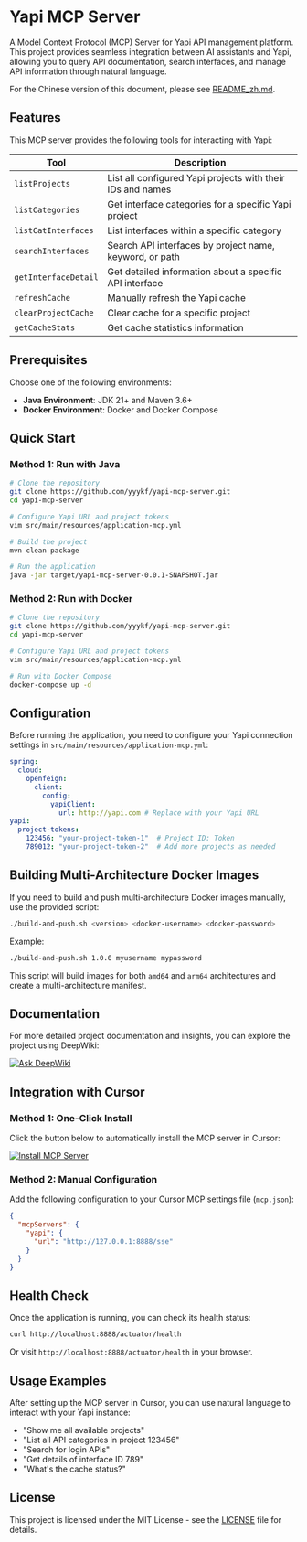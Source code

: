 # Yapi MCP Server

A Model Context Protocol (MCP) Server for Yapi API management platform. This project provides seamless integration between AI assistants and Yapi, allowing you to query API documentation, search interfaces, and manage API information through natural language.

For the Chinese version of this document, please see [README_zh.md](./README_zh.md).

## Features

This MCP server provides the following tools for interacting with Yapi:

| Tool | Description |
|------|-------------|
| `listProjects` | List all configured Yapi projects with their IDs and names |
| `listCategories` | Get interface categories for a specific Yapi project |
| `listCatInterfaces` | List interfaces within a specific category |
| `searchInterfaces` | Search API interfaces by project name, keyword, or path |
| `getInterfaceDetail` | Get detailed information about a specific API interface |
| `refreshCache` | Manually refresh the Yapi cache |
| `clearProjectCache` | Clear cache for a specific project |
| `getCacheStats` | Get cache statistics information |

## Prerequisites

Choose one of the following environments:

- **Java Environment**: JDK 21+ and Maven 3.6+
- **Docker Environment**: Docker and Docker Compose

## Quick Start

### Method 1: Run with Java

```bash
# Clone the repository
git clone https://github.com/yyykf/yapi-mcp-server.git
cd yapi-mcp-server

# Configure Yapi URL and project tokens
vim src/main/resources/application-mcp.yml

# Build the project
mvn clean package

# Run the application
java -jar target/yapi-mcp-server-0.0.1-SNAPSHOT.jar
```

### Method 2: Run with Docker

```bash
# Clone the repository
git clone https://github.com/yyykf/yapi-mcp-server.git
cd yapi-mcp-server

# Configure Yapi URL and project tokens
vim src/main/resources/application-mcp.yml

# Run with Docker Compose
docker-compose up -d
```

## Configuration

Before running the application, you need to configure your Yapi connection settings in `src/main/resources/application-mcp.yml`:

```yaml
spring:
  cloud:
    openfeign:
      client:
        config:
          yapiClient:
            url: http://yapi.com # Replace with your Yapi URL
yapi:
  project-tokens:
    123456: "your-project-token-1"  # Project ID: Token
    789012: "your-project-token-2"  # Add more projects as needed
```

## Building Multi-Architecture Docker Images

If you need to build and push multi-architecture Docker images manually, use the provided script:

```bash
./build-and-push.sh <version> <docker-username> <docker-password>
```

Example:
```bash
./build-and-push.sh 1.0.0 myusername mypassword
```

This script will build images for both `amd64` and `arm64` architectures and create a multi-architecture manifest.

## Documentation

For more detailed project documentation and insights, you can explore the project using DeepWiki:

[![Ask DeepWiki](https://deepwiki.com/badge.svg)](https://deepwiki.com/yyykf/yapi-mcp-server)

## Integration with Cursor

### Method 1: One-Click Install

Click the button below to automatically install the MCP server in Cursor:

[![Install MCP Server](https://cursor.com/deeplink/mcp-install-dark.svg)](https://cursor.com/install-mcp?name=yapi&config=eyJ1cmwiOiJodHRwOi8vMTI3LjAuMC4xOjg4ODgvc3NlIn0%3D)

### Method 2: Manual Configuration

Add the following configuration to your Cursor MCP settings file (`mcp.json`):

```json
{
  "mcpServers": {
    "yapi": {
      "url": "http://127.0.0.1:8888/sse"
    }
  }
}
```

## Health Check

Once the application is running, you can check its health status:

```bash
curl http://localhost:8888/actuator/health
```

Or visit `http://localhost:8888/actuator/health` in your browser.

## Usage Examples

After setting up the MCP server in Cursor, you can use natural language to interact with your Yapi instance:

- "Show me all available projects"
- "List all API categories in project 123456"
- "Search for login APIs"
- "Get details of interface ID 789"
- "What's the cache status?"

## License

This project is licensed under the MIT License - see the [LICENSE](LICENSE) file for details.
